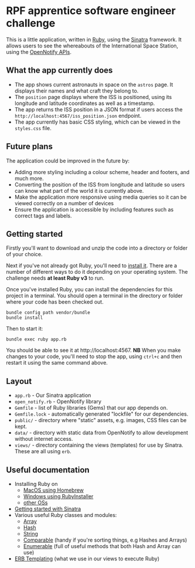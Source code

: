 # RPF apprentice software engineer challenge

This is a little application, written in [Ruby](https://ruby-lang.org), using the [Sinatra](https://sinatrarb.com/) framework. It allows users to see the whereabouts of the International Space Station, using the [OpenNotify APIs](http://api.open-notify.org/).

## What the app currently does

* The app shows current astronauts in space on the `astros` page. It displays their names and what craft they belong to.
* The `position` page displays where the ISS is positioned, using its longitude and latitude coordinates as well as a timestamp.
* The app returns the ISS position in a JSON format if users access the  `http://localhost:4567/iss_position.json` endpoint. 
* The app currently has basic CSS styling, which can be viewed in the `styles.css` file.

## Future plans

The application could be improved in the future by:

* Adding more styling including a colour scheme, header and footers, and much more.
* Converting the position of the ISS from longitude and latitude so users can know what part of the world it is currently above.
* Make the application more responsive using media queries so it can be viewed correctly on a number of devices
* Ensure the application is accessible by including features such as correct tags and labels.


## Getting started

Firstly you'll want to download and unzip the code into a directory or folder of your choice.

Next if you've not already got Ruby, you'll need to [install it](https://www.ruby-lang.org/en/documentation/installation/). There are a number of different ways to do it depending on your operating system. The challenge needs **at least Ruby v3** to run.

Once you've installed Ruby, you can install the dependencies for this project in a terminal. You should open a terminal in the directory or folder where your code has been checked out.

```shell
bundle config path vendor/bundle
bundle install
```

Then to start it:

```shell
bundle exec ruby app.rb
```

You should be able to see it at http://localhost:4567. **NB** When you make changes to your code, you'll need to stop the app, using `ctrl+c` and then restart it using the same command above.

## Layout

* `app.rb` - Our Sinatra application
* `open_notify.rb` - OpenNotify library
* `Gemfile` - list of Ruby libraries (Gems) that our app depends on.
* `Gemfile.lock` - automatically generated "lockfile" for our dependencies.
* `public/` - directory where "static" assets, e.g. images, CSS files can be kept.
* `data/` - directory with static data from OpenNotify to allow development without internet access.
* `views/` - directory containing the views (templates) for use by Sinatra. These are all using `erb`.

## Useful documentation

* Installing Ruby on
  * [MacOS using Homebrew](https://stackify.com/install-ruby-on-your-mac-everything-you-need-to-get-going/)
  * [Windows using RubyInstaller](https://stackify.com/install-ruby-on-windows-everything-you-need-to-get-going/)
  * [other OSs](https://www.ruby-lang.org/en/documentation/installation/)
* [Getting started with Sinatra](https://sinatrarb.com/intro.html)
* Various useful Ruby classes and modules:
  * [Array](https://ruby-doc.org/3.2.2/Array.html)
  * [Hash](https://ruby-doc.org/3.2.2/Hash.html)
  * [String](https://ruby-doc.org/3.2.2/String.html)
  * [Comparable](https://ruby-doc.org/3.2.2/Comparable.html) (handy if you're sorting things, e.g Hashes and Arrays)
  * [Enumerable](https://ruby-doc.org/3.2.2/Enumerable.html) (full of useful methods that both Hash and Array can use)
* [ERB Templating](https://ruby-doc.org/3.2.2/stdlibs/erb/ERB.html) (what we use in our views to execute Ruby)

